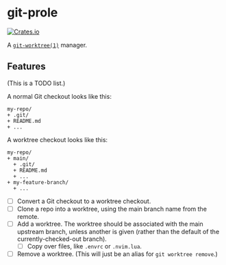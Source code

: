 # git-prole

[![Crates.io](https://img.shields.io/crates/v/git-prole)](https://crates.io/crates/git-prole)

A [`git-worktree(1)`][git-worktree] manager.

[git-worktree]: https://git-scm.com/docs/git-worktree/en

## Features

(This is a TODO list.)

A normal Git checkout looks like this:

```
my-repo/
+ .git/
+ README.md
+ ...
```

A worktree checkout looks like this:

```
my-repo/
+ main/
  + .git/
  + README.md
  + ...
+ my-feature-branch/
  + ...
```

- [ ] Convert a Git checkout to a worktree checkout.
- [ ] Clone a repo into a worktree, using the main branch name from the remote.
- [ ] Add a worktree. The worktree should be associated with the main upstream
  branch, unless another is given (rather than the default of the
  currently-checked-out branch).
  - [ ] Copy over files, like `.envrc` or `.nvim.lua`.
- [ ] Remove a worktree. (This will just be an alias for `git worktree remove`.)
